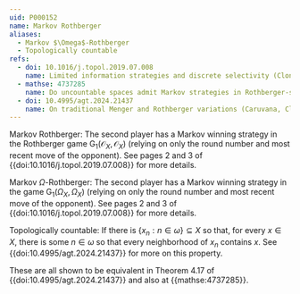 ```yaml
---
uid: P000152
name: Markov Rothberger
aliases:
  - Markov $\Omega$-Rothberger
  - Topologically countable
refs:
  - doi: 10.1016/j.topol.2019.07.008
    name: Limited information strategies and discrete selectivity (Clontz & Holshouser)
  - mathse: 4737285
    name: Do uncountable spaces admit Markov strategies in Rothberger-style games?
  - doi: 10.4995/agt.2024.21437
    name: On traditional Menger and Rothberger variations (Caruvana, Clontz, Holshouser)
---
```

Markov Rothberger: The second player has a Markov winning strategy in the Rothberger game $\mathsf{G}_1(\mathcal O_X,\mathcal O_X)$ (relying on only the round number and most recent move of the opponent). See pages 2 and 3 of {{doi:10.1016/j.topol.2019.07.008}} for more details.

Markov $\Omega$-Rothberger: The second player has a Markov winning strategy in the game $\mathsf{G}_1(\Omega_X,\Omega_X)$ (relying on only the round number and most recent move of the opponent). See pages 2 and 3 of {{doi:10.1016/j.topol.2019.07.008}} for more details.

Topologically countable: If there is $\{ x_n : n \in \omega \} \subseteq X$ so that, for every $x \in X$, there is some $n \in \omega$ so that every neighborhood of $x_n$ contains $x$. See {{doi:10.4995/agt.2024.21437}} for more on this property.

These are all shown to be equivalent in Theorem 4.17 of {{doi:10.4995/agt.2024.21437}} and also at {{mathse:4737285}}.
